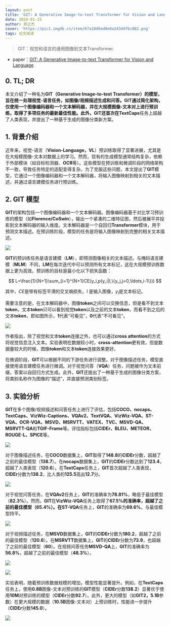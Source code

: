 ```yaml
---
layout: post
title: 'GIT: A Generative Image-to-text Transformer for Vision and Language'
date: 2024-01-15
author: 郑之杰
cover: 'https://pic1.imgdb.cn/item/67a18d9ad0e0a243d4fbc082.png'
tags: 论文阅读
---
```


> GIT：视觉和语言的通用图像到文本Transformer.

- paper：[GIT: A Generative Image-to-text Transformer for Vision and Language](https://arxiv.org/abs/2205.14100)

## 0. TL; DR

本文介绍了一种名为**GIT（Generative Image-to-text Transformer）**的模型，旨在统一处理视觉-语言任务，如图像/视频描述生成和问答。**GIT**通过简化架构，仅使用一个图像编码器和一个文本解码器，并在大规模图像-文本对上进行预训练，取得了多项任务的最新最佳性能。此外，**GIT**还首次在**TextCaps**任务上超越了人类表现，并提出了一种基于生成的图像分类新方案。

## 1. 背景介绍

近年来，视觉-语言（**Vision-Language，VL**）预训练取得了显著进展，尤其是在大规模图像-文本对数据上的学习。然而，现有的生成模型通常结构复杂，依赖于外部模块（如目标检测器、**OCR**等）。这些模型在预训练和微调阶段的网络架构不一致，导致任务特定的适配变得复杂。为了克服这些问题，本文提出了**GIT**模型，它通过一个图像编码器和一个文本解码器，将输入图像映射到相关的文本描述，并通过语言建模任务进行预训练。

## 2. GIT 模型

**GIT**的架构包括一个图像编码器和一个文本解码器。图像编码器基于对比学习预训练的模型（如**Florence/CoSwin**），输出一个紧凑的二维特征图，然后被展平并投影到文本解码器的输入维度。文本解码器是一个自回归**Transformer**模块，用于预测文本描述。在预训练阶段，模型的任务是将输入图像映射到完整的相关文本描述。

![](https://pic1.imgdb.cn/item/67a1922ed0e0a243d4fbc10e.png)

**GIT**的预训练任务是语言建模（**LM**），即预测图像相关的文本描述。与掩码语言建模（**MLM**）不同，**LM**在每次迭代中可以预测所有文本标记，这在大规模预训练数据上更为高效。预训练的目标是最小化以下损失函数：

$$
L=\frac{1}{N+1}\sum_{i=1}^{N+1}CE(y_i,p(y_i|I,\{y_j,j=0,\ldots,i-1\}))
$$

其中，$CE$是带有标签平滑的交叉熵损失，$I$ 是输入图像，$y_i$是文本标记。

需要注意的是，在文本解码器中，图像**token**之间可以交换信息，但是看不到文本**token**，文本**token**只可以看到视觉**token**以及之前的文本**token**，而看不到之后的文本**token**，即如图所示，**1**代表“可看见”，**0**代表“不可看见”。

![](https://pic1.imgdb.cn/item/67a1931ed0e0a243d4fbc129.png)

作者指出，除了视觉和文本**token**连接之外，也可以通过**cross attention**的方式将视觉信息注入文本。实验表明在数据较小时，**cross-attention**更有效，但是数据量较大的时候，图像**token**和文本**token**连接效果更好。

在微调阶段，**GIT**可以根据不同的下游任务进行调整。对于图像描述任务，模型直接使用语言建模任务进行微调。对于视觉问答（**VQA**）任务，问题被作为文本前缀，答案以自回归方式生成。此外，**GIT**还提出了一种基于生成的图像分类方案，将类别名称作为图像的“描述”，并直接预测类别标签。

## 3. 实验分析

**GIT**在多个图像/视频描述和问答任务上进行了评估，包括**COCO、nocaps、TextCaps、VizWiz-Captions、VQAv2、TextVQA、VizWiz-VQA、ST-VQA、OCR-VQA、MSVD、MSRVTT、VATEX、TVC、MSVD-QA、MSRVTT-QA**和**TGIF-Frame**等。评估指标包括**CIDEr、BLEU、METEOR、ROUGE-L、SPICE**等。

![](https://pic1.imgdb.cn/item/67a194acd0e0a243d4fbc148.png)

对于图像描述任务，在**COCO**数据集上，**GIT**取得了**148.8**的**CIDEr**分数，超越了之前的最佳模型（**138.7**）。在**nocaps**数据集上，**GIT**的**CIDEr**分数达到了**123.4**，超越了人类表现（**120.6**）。在**TextCaps**任务上，**GIT**首次超越了人类表现，**CIDEr**分数为**138.2**，比人类的**125.5**高出**12.7**分。

![](https://pic1.imgdb.cn/item/67a19514d0e0a243d4fbc152.png)

对于视觉问答任务，在**VQAv2**任务上，**GIT**的准确率为**78.81%**，略低于最佳模型（**82.3%**）。然而，**GIT**在**VizWiz-VQA**任务上取得了**67.5%**的准确率，超越了之前的最佳模型（**65.4%**）。在**ST-VQA**任务上，**GIT**的准确率为**69.6%**，与最佳模型持平。

![](https://pic1.imgdb.cn/item/67a1958ad0e0a243d4fbc15b.png)

对于视频描述任务，在**MSVD**数据集上，**GIT**的**CIDEr**分数为**180.2**，超越了之前的最佳模型（**120.6**）。在**MSRVTT**数据集上，**GIT**的**CIDEr**分数为**73.9**，也超越了之前的最佳模型（**60**）。在视频问答任务**MSVD-QA**上，**GIT**的准确率为**56.8%**，超越了之前的最佳模型（**48.3%**）。

![](https://pic1.imgdb.cn/item/67a195ecd0e0a243d4fbc15f.png)

![](https://pic1.imgdb.cn/item/67a195fcd0e0a243d4fbc161.png)

实验表明，随着预训练数据规模的增加，模型性能显著提升。例如，在**TextCaps**任务上，使用**0.8B**图像-文本对预训练的**GIT**模型（**CIDEr**分数**138.2**）显著优于使用**10M**对预训练的模型（**CIDEr**分数**92.7**）。此外，更大的模型（如**GIT2，5.1B**参数）在更大规模的数据（**10.5B**图像-文本对）上预训练时，性能进一步提升（**CIDEr**分数**145.0**）。

![](https://pic1.imgdb.cn/item/67a19659d0e0a243d4fbc164.png)